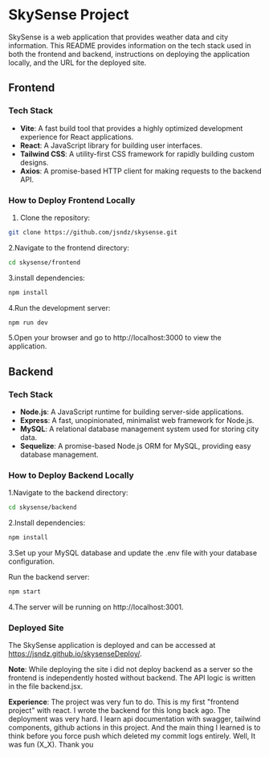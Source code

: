 # SkySense Project

SkySense is a web application that provides weather data and city information. This README provides information on the tech stack used in both the frontend and backend, instructions on deploying the application locally, and the URL for the deployed site.

## Frontend

### Tech Stack

- **Vite**: A fast build tool that provides a highly optimized development experience for React applications.
- **React**: A JavaScript library for building user interfaces.
- **Tailwind CSS**: A utility-first CSS framework for rapidly building custom designs.
- **Axios**: A promise-based HTTP client for making requests to the backend API.

### How to Deploy Frontend Locally

1. Clone the repository:

```bash
git clone https://github.com/jsndz/skysense.git
```

2.Navigate to the frontend directory:

```bash
cd skysense/frontend

```

3.install dependencies:

```bash
npm install


```

4.Run the development server:

```bash
npm run dev


```

5.Open your browser and go to http://localhost:3000 to view the application.

## Backend

### Tech Stack

- **Node.js**: A JavaScript runtime for building server-side applications.
- **Express**: A fast, unopinionated, minimalist web framework for Node.js.
- **MySQL**: A relational database management system used for storing city data.
- **Sequelize**: A promise-based Node.js ORM for MySQL, providing easy database management.

### How to Deploy Backend Locally

1.Navigate to the backend directory:

```bash
cd skysense/backend


```

2.Install dependencies:

```bash
npm install


```

3.Set up your MySQL database and update the .env file with your database configuration.

Run the backend server:

```bash
npm start


```

4.The server will be running on http://localhost:3001.

### Deployed Site

The SkySense application is deployed and can be accessed at https://jsndz.github.io/skysenseDeploy/.

**Note**:
While deploying the site i did not deploy backend as a server so the frontend is independently hosted without backend. The API logic is written in the file backend.jsx.

**Experience**:
The project was very fun to do. This is my first "frontend project" with react. I wrote the backend for this long back ago. The deployment was very hard. I learn api documentation with swagger, tailwind components, github actions in this project. And the main thing I learned is to think before you force push which deleted my commit logs entirely. Well, It was fun (X_X).
Thank you
